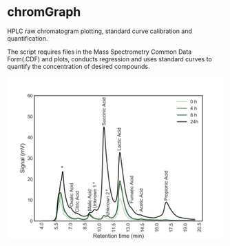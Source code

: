# chromGraph
HPLC raw chromatogram plotting, standard curve calibration and quantification.

The script requires files in the Mass Spectrometry Common Data Form(.CDF) and plots, conducts regression and uses standard curves to quantify the concentration of desired compounds.
 
<img src="figCombined.png">

